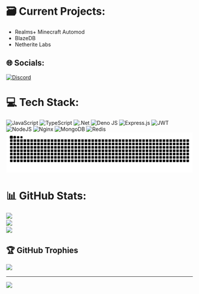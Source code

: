 # 🗃️ Current Projects:
- Realms+ Minecraft Automod
- BlazeDB
- Netherite Labs


## 🌐 Socials:
[![Discord](https://img.shields.io/badge/Discord-%237289DA.svg?logo=discord&logoColor=white)](https://discord.com/users/907712767644020787)

# 💻 Tech Stack:
![JavaScript](https://img.shields.io/badge/javascript-%23323330.svg?style=for-the-badge&logo=javascript&logoColor=%23F7DF1E) ![TypeScript](https://img.shields.io/badge/typescript-%23007ACC.svg?style=for-the-badge&logo=typescript&logoColor=white) ![.Net](https://img.shields.io/badge/.NET-5C2D91?style=for-the-badge&logo=.net&logoColor=white) ![Deno JS](https://img.shields.io/badge/deno%20js-000000?style=for-the-badge&logo=deno&logoColor=white) ![Express.js](https://img.shields.io/badge/express.js-%23404d59.svg?style=for-the-badge&logo=express&logoColor=%2361DAFB) ![JWT](https://img.shields.io/badge/JWT-black?style=for-the-badge&logo=JSON%20web%20tokens) ![NodeJS](https://img.shields.io/badge/node.js-6DA55F?style=for-the-badge&logo=node.js&logoColor=white) ![Nginx](https://img.shields.io/badge/nginx-%23009639.svg?style=for-the-badge&logo=nginx&logoColor=white) ![MongoDB](https://img.shields.io/badge/MongoDB-%234ea94b.svg?style=for-the-badge&logo=mongodb&logoColor=white) ![Redis](https://img.shields.io/badge/redis-%23DD0031.svg?style=for-the-badge&logo=redis&logoColor=white)
<picture>
  <source media="(prefers-color-scheme: dark)" srcset="https://raw.githubusercontent.com/NoVa-Gh0ul/NoVa-Gh0ul/output/github-snake-dark.svg" />
  <source media="(prefers-color-scheme: light)" srcset="https://raw.githubusercontent.com/NoVa-Gh0ul/NoVa-Gh0ul/output/github-snake.svg" />
  <img alt="github-snake" src="https://raw.githubusercontent.com/NoVa-Gh0ul/NoVa-Gh0ul/output/github-snake.svg" />
</picture>

# 📊 GitHub Stats:
![](https://github-readme-stats.vercel.app/api?username=NoVa-Gh0ul&theme=dark&hide_border=false&include_all_commits=true&count_private=true)<br/>
![](https://github-readme-streak-stats.herokuapp.com/?user=NoVa-Gh0ul&theme=dark&hide_border=false)<br/>
![](https://github-readme-stats.vercel.app/api/top-langs/?username=NoVa-Gh0ul&theme=dark&hide_border=false&include_all_commits=true&count_private=true&layout=compact)

## 🏆 GitHub Trophies
![](https://github-profile-trophy.vercel.app/?username=NoVa-Gh0ul&theme=radical&no-frame=false&no-bg=false&margin-w=4)

---
[![](https://visitcount.itsvg.in/api?id=NoVa-Gh0ul&icon=9&color=3)](https://visitcount.itsvg.in)
